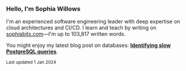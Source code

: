 ### Hello, I'm Sophia Willows

I'm an experienced software engineering leader with deep expertise on cloud architectures and CI/CD. I learn and teach by writing on [sophiabits.com](https://sophiabits.com/blog)—I'm up to 103,817 written words.

You might enjoy my latest blog post on databases: **[Identifying slow PostgreSQL queries](https://sophiabits.com/blog/identifying-slow-postgresql-queries)**.

<sub>Last updated 1 Jan 2024</sub>
